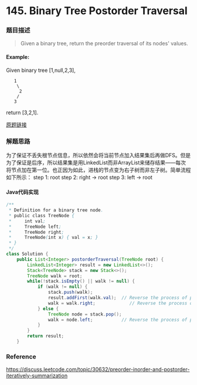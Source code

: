 # 145. Binary Tree Postorder Traversal

### 题目描述

> Given a binary tree, return the preorder traversal of its nodes' values.

#### Example:
Given binary tree [1,null,2,3],

```
   1
    \
     2
    /
   3
 ```

return [3,2,1].

[原题链接](https://leetcode.com/problems/binary-tree-postorder-traversal/description/)

### 解题思路
为了保证不丢失根节点信息，所以依然会将当前节点加入结果集后再做DFS。但是为了保证是后序，所以结果集是用LinkedList而非ArrayList来储存结果——每次将节点加在第一位。也正因为如此，进栈的节点变为右子树而非左子树。简单流程如下所示：
    step 1: root
    step 2: right -> root
    step 3: left -> root

#### Java代码实现
``` java
/**
 * Definition for a binary tree node.
 * public class TreeNode {
 *     int val;
 *     TreeNode left;
 *     TreeNode right;
 *     TreeNode(int x) { val = x; }
 * }
 */
class Solution {
    public List<Integer> postorderTraversal(TreeNode root) {
        LinkedList<Integer> result = new LinkedList<>();
        Stack<TreeNode> stack = new Stack<>();
        TreeNode walk = root;
        while(!stack.isEmpty() || walk != null) {
            if (walk != null) {
                stack.push(walk);
                result.addFirst(walk.val);  // Reverse the process of preorder
                walk = walk.right;             // Reverse the process of preorder
            } else {
                TreeNode node = stack.pop();
                walk = node.left;           // Reverse the process of preorder
            }
        }
        return result;
    }
```

### Reference
https://discuss.leetcode.com/topic/30632/preorder-inorder-and-postorder-iteratively-summarization